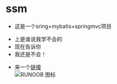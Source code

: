 # ssm
* 这是一个sring+mybatis+springmvc项目  
+ 上是谁说我学不会的  
+ 现在告诉你  
+ 我还是不会！  
* 来一个[链接](https://baike.baidu.com/item/markdown/3245829?fr=aladdin)  
![RUNOOB 图标](http://static.runoob.com/images/runoob-logo.png)
